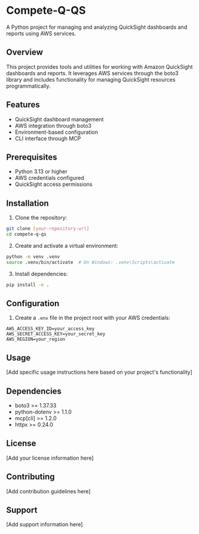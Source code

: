 # Compete-Q-QS

A Python project for managing and analyzing QuickSight dashboards and reports using AWS services.

## Overview

This project provides tools and utilities for working with Amazon QuickSight dashboards and reports. It leverages AWS services through the boto3 library and includes functionality for managing QuickSight resources programmatically.

## Features

- QuickSight dashboard management
- AWS integration through boto3
- Environment-based configuration
- CLI interface through MCP

## Prerequisites

- Python 3.13 or higher
- AWS credentials configured
- QuickSight access permissions

## Installation

1. Clone the repository:
```bash
git clone [your-repository-url]
cd compete-q-qs
```

2. Create and activate a virtual environment:
```bash
python -m venv .venv
source .venv/bin/activate  # On Windows: .venv\Scripts\activate
```

3. Install dependencies:
```bash
pip install -e .
```

## Configuration

1. Create a `.env` file in the project root with your AWS credentials:
```
AWS_ACCESS_KEY_ID=your_access_key
AWS_SECRET_ACCESS_KEY=your_secret_key
AWS_REGION=your_region
```

## Usage

[Add specific usage instructions here based on your project's functionality]

## Dependencies

- boto3 >= 1.37.33
- python-dotenv >= 1.1.0
- mcp[cli] >= 1.2.0
- httpx >= 0.24.0

## License

[Add your license information here]

## Contributing

[Add contribution guidelines here]

## Support

[Add support information here]
